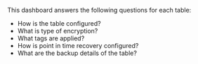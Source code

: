 This dashboard answers the following questions for each table:

- How is the table configured?
- What is type of encryption?
- What tags are applied?
- How is point in time recovery configured?
- What are the backup details of the table?
